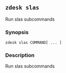 ## `zdesk slas`

Run slas subcommands

### Synopsis

    zdesk slas COMMAND[ ... ]

### Description

Run slas subcommands

